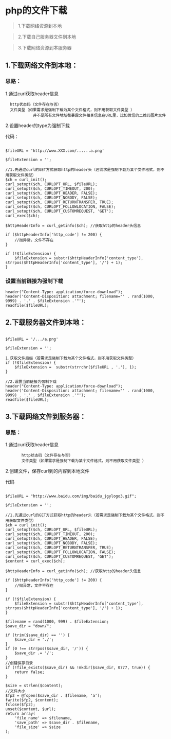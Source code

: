 # php的文件下载
  
>1.下载网络资源到本地

>2.下载自己服务器文件到本地

>3.下载网络资源到本服务器


## 1.下载网络文件到本地：

### 思路：

1.通过curl获取header信息

      http状态码（文件存在与否）
      文件类型（如果需求是强制下载为某个文件格式，则不用获取文件类型 ）
                并不是所有文件地址都暴露文件相关信息在URL里，比如微信的二维码图片文件
2.设置header的type为强制下载


代码：

```

$fileURL = 'http://www.XXX.com/......a.png'

$fileExtension = '';

//1.先通过curl的GET方式获取http的header头（若需求是强制下载为某个文件格式，则不用获取文件类型）
$ch = curl_init();
curl_setopt($ch, CURLOPT_URL, $fileURL);
curl_setopt($ch, CURLOPT_TIMEOUT, 200);
curl_setopt($ch, CURLOPT_HEADER, FALSE);
curl_setopt($ch, CURLOPT_NOBODY, FALSE);
curl_setopt($ch, CURLOPT_RETURNTRANSFER, TRUE);
curl_setopt($ch, CURLOPT_FOLLOWLOCATION, FALSE);
curl_setopt($ch, CURLOPT_CUSTOMREQUEST, 'GET');
curl_exec($ch);

$httpHeaderInfo = curl_getinfo($ch); //获取http的header头信息

if ($httpHeaderInfo['http_code'] != 200) {
    //抛异常，文件不存在
}

if (!$fileExtension) {
    $fileExtension = substr($httpHeaderInfo['content_type'], strrpos($httpHeaderInfo['content_type'], '/') + 1);
}
```

### 设置当前链接为强制下载

```
header("Content-Type: application/force-download");
header('Content-Disposition: attachment; filename="' . rand(1000, 9999) . '.' . $fileExtension .'"');
readfile($fileURL);
```

## 2.下载服务器文件到本地：

```

$fileURL = '/.../a.png'

$fileExtension = '';

1.获取文件后缀（若需求是强制下载为某个文件格式，则不用获取文件类型）
if (!$fileExtension) {
    $fileExtension =  substr(strrchr($fileURL , '.'), 1);
}

//2.设置当前链接为强制下载
header("Content-Type: application/force-download");
header('Content-Disposition: attachment; filename="' . rand(1000, 9999) . '.' . $fileExtension .'"');
readfile($fileURL);
```

## 3.下载网络文件到服务器：

### 思路：

1.通过curl获取header信息
  
           http状态码（文件存在与否）
           文件类型（如果需求是强制下载为某个文件格式，则不用获取文件类型 ）
2.创建文件，保存curl到的内容到本地文件     



代码
```

$fileURL = "http://www.baidu.com/img/baidu_jgylogo3.gif";

$fileExtension = '';

//1.先通过curl的GET方式获取http的header头（若需求是强制下载为某个文件格式，则不用获取文件类型）
$ch = curl_init();
curl_setopt($ch, CURLOPT_URL, $fileURL);
curl_setopt($ch, CURLOPT_TIMEOUT, 200);
curl_setopt($ch, CURLOPT_HEADER, FALSE);
curl_setopt($ch, CURLOPT_NOBODY, FALSE);
curl_setopt($ch, CURLOPT_RETURNTRANSFER, TRUE);
curl_setopt($ch, CURLOPT_FOLLOWLOCATION, FALSE);
curl_setopt($ch, CURLOPT_CUSTOMREQUEST, 'GET');
$content = curl_exec($ch);

$httpHeaderInfo = curl_getinfo($ch); //获取http的header头信息

if ($httpHeaderInfo['http_code'] != 200) {
    //抛异常，文件不存在
}

if (!$fileExtension) {
    $fileExtension = substr($httpHeaderInfo['content_type'], strrpos($httpHeaderInfo['content_type'], '/') + 1);
}

$filename = rand(1000, 999) . $fileExtension;
$save_dir = "down/";

if (trim($save_dir) == '') {
    $save_dir = './';
}
if (0 !== strrpos($save_dir, '/')) {
    $save_dir .= '/';
}
//创建保存目录
if (!file_exists($save_dir) && !mkdir($save_dir, 0777, true)) {
    return false;
}

$size = strlen($content);
//文件大小
$fp2 = @fopen($save_dir . $filename, 'a');
fwrite($fp2, $content);
fclose($fp2);
unset($content, $url);
return array(
    'file_name' => $filename,
    'save_path' => $save_dir . $filename,
    'file_size' => $size
);
```
